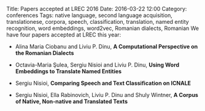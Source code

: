 Title: Papers accepted at LREC 2016
Date: 2016-03-22 12:00
Category: conferences
Tags: native language, second language acquisition, translationese, corpora, speech, classification, translation, named entity recognition, word embeddings, word2vec, Romanian dialects, Romanian 
We have four papers accepted at LREC this year:

* Alina Maria Ciobanu and Liviu P. Dinu, **A Computational Perspective on the Romanian Dialects**

* Octavia-Maria Şulea, Sergiu Nisioi and Liviu P. Dinu, **Using Word Embeddings to Translate Named Entities**

* Sergiu Nisioi, **Comparing Speech and Text Classification on ICNALE**

* Sergiu Nisioi, Ella Rabinovich, Liviu P. Dinu and Shuly Wintner, **A Corpus of Native, Non-native and Translated Texts** 
